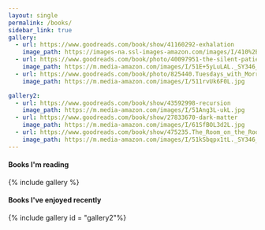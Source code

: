 ```yaml
---
layout: single
permalink: /books/
sidebar_link: true
gallery:
  - url: https://www.goodreads.com/book/show/41160292-exhalation
    image_path: https://images-na.ssl-images-amazon.com/images/I/410%2B-BlwgAL._SX323_BO1,204,203,200_.jpg    
  - url: https://www.goodreads.com/book/photo/40097951-the-silent-patient
    image_path: https://m.media-amazon.com/images/I/51E+5yLuLAL._SY346_.jpg    
  - url: https://www.goodreads.com/book/photo/825440.Tuesdays_with_Morrie
    image_path: https://m.media-amazon.com/images/I/511rvUk6F0L.jpg

gallery2:
  - url: https://www.goodreads.com/book/show/43592998-recursion
    image_path: https://m.media-amazon.com/images/I/51Ang3L-ukL.jpg    
  - url: https://www.goodreads.com/book/show/27833670-dark-matter
    image_path: https://m.media-amazon.com/images/I/61SfBOL3d2L.jpg    
  - url: https://www.goodreads.com/book/show/475235.The_Room_on_the_Roof
    image_path: https://m.media-amazon.com/images/I/51kSbqpx1tL._SY346_.jpg
---
```


#### Books I'm reading
{% include gallery %}

#### Books I've enjoyed recently
{% include gallery id = "gallery2"%}
